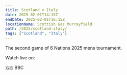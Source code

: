 ```yaml
---
title: Scotland v Italy
date: 2025-02-01T14:15Z
endDate: 2025-02-01T16:15Z
locationName: Scottish Gas Murrayfield
path: /2025/scotland-italy/
tags: ["Scotland", "Italy"]
---
```


The second game of 6 Nations 2025 mens tournament.

Watch live on:

🇬🇧 BBC